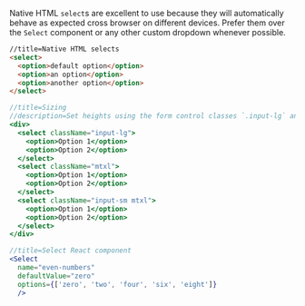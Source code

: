 Native HTML `select`s are excellent to use because they will automatically behave as expected cross browser on different devices. Prefer them over the `Select` component or any other custom dropdown whenever possible.

```html
//title=Native HTML selects
<select>
  <option>default option</option>
  <option>an option</option>
  <option>another option</option>
</select>
```

```jsx harmony
//title=Sizing
//description=Set heights using the form control classes `.input-lg` and `.input-sm`. Create larger or smaller form controls that match button sizes.
<div>
  <select className="input-lg">
    <option>Option 1</option>
    <option>Option 2</option>
  </select>
  <select className="mtxl">
    <option>Option 1</option>
    <option>Option 2</option>
  </select>
  <select className="input-sm mtxl">
    <option>Option 1</option>
    <option>Option 2</option>
  </select>
</div>
```

```jsx harmony
//title=Select React component
<Select
  name="even-numbers"
  defaultValue="zero"
  options={['zero', 'two', 'four', 'six', 'eight']}
  />
```